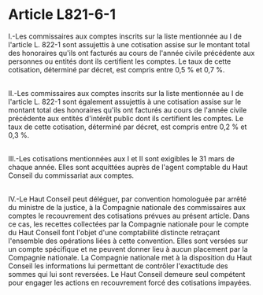 # Article L821-6-1

<p>I.-Les commissaires aux comptes inscrits sur la liste mentionnée au I de l'article L. 822-1 sont assujettis à une cotisation assise sur le montant total des honoraires qu'ils ont facturés au cours de l'année civile précédente aux personnes ou entités dont ils certifient les comptes. Le taux de cette cotisation, déterminé par décret, est compris entre 0,5 % et 0,7 %.<br/><br/>

II.-Les commissaires aux comptes inscrits sur la liste mentionnée au I de l'article L. 822-1 sont également assujettis à une cotisation assise sur le montant total des honoraires qu'ils ont facturés au cours de l'année civile précédente aux entités d'intérêt public dont ils certifient les comptes. Le taux de cette cotisation, déterminé par décret, est compris entre 0,2 % et 0,3 %.<br/><br/>

III.-Les cotisations mentionnées aux I et II sont exigibles le 31 mars de chaque année. Elles sont acquittées auprès de l'agent comptable du Haut Conseil du commissariat aux comptes.<br/><br/>

IV.-Le Haut Conseil peut déléguer, par convention homologuée par arrêté du ministre de la justice, à la Compagnie nationale des commissaires aux comptes le recouvrement des cotisations prévues au présent article. Dans ce cas, les recettes collectées par la Compagnie nationale pour le compte du Haut Conseil font l'objet d'une comptabilité distincte retraçant l'ensemble des opérations liées à cette convention. Elles sont versées sur un compte spécifique et ne peuvent donner lieu à aucun placement par la Compagnie nationale. La Compagnie nationale met à la disposition du Haut Conseil les informations lui permettant de contrôler l'exactitude des sommes qui lui sont reversées. Le Haut Conseil demeure seul compétent pour engager les actions en recouvrement forcé des cotisations impayées.</p>